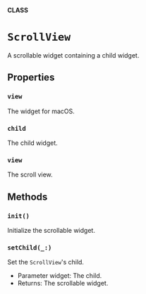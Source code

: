 **CLASS**

# `ScrollView`

A scrollable widget containing a child widget.

## Properties
### `view`

The widget for macOS.

### `child`

The child widget.

### `view`

The scroll view.

## Methods
### `init()`

Initialize the scrollable widget.

### `setChild(_:)`

Set the `ScrollView`'s child.
- Parameter widget: The child.
- Returns: The scrollable widget.
